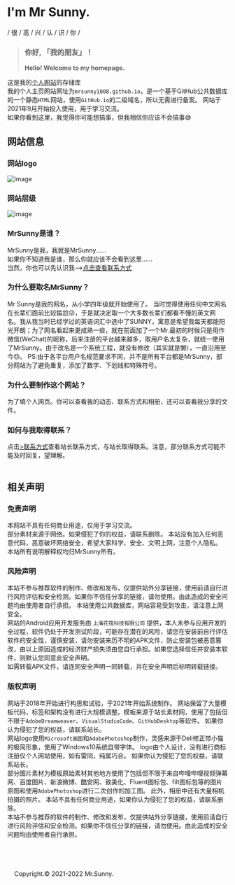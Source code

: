 # I'm Mr Sunny.
 / 很 / 高 / 兴 / 认 / 识 / 你 / 
 <br>
 > ###  你好, 「我的朋友」！
 > **Hello! Welcome to my homepage.**
 
 这是我的[个人网站](https://mrsunny1008.github.io/index.html)的存储库
 <br>  我的个人主页网站网址为`mrsunny1008.github.io`，是一个基于GitHub公共数据库的一个静态`HTML`网站，使用`GitHub.io`的二级域名，所以无需进行备案。
网站于2021年9月开始投入使用，用于学习交流。
<br> 如果你看到这里，我觉得你可能想搞事，但我相信你应该不会搞事😅

## 网站信息
### 网站logo
![image](https://mrsunny1008.github.io/assets/img/index/logo/logo.png)
### 网站层级
![image](https://mrsunny1008.github.io/assets/img/about/md_floder.png)
### MrSunny是谁？
MrSunny是我，我就是MrSunny……
<br>如果你不知道我是谁，那么你就应该不会看到这里……
<br>当然，你也可以先认识我——[>点击查看联系方式](https://mrsunny1008.github.io/contact.html)
### 为什么要取名MrSunny？
Mr Sunny是我的网名，从小学四年级就开始使用了。 
当时觉得使用任何中文网名在长辈们面前比较尴尬😛，于是就决定取一个大多数长辈们都看不懂的英文网名。我从我当时已经学过的英语词汇中选中了SUNNY，寓意是希望我每天都能阳光开朗；为了网名看起来更成熟一些，就在前面加了一个Mr.最初的时候只是用作微信(WeChat)的昵称，后来注册的平台越来越多，取用户名太复杂，就统一使用了MrSunny。由于改名是一个系统工程，就没有修改（其实就是懒），一直沿用至今😓。 
PS:由于各平台用户名规范要求不同，并不是所有平台都是MrSunny，部分网站为了避免重复，添加了数字、下划线和特殊符号。
### 为什么要制作这个网站？
为了填个人网页。你可以查看我的动态、联系方式和相册，还可以查看我分享的文件。
### 如何与我取得联系？
点击[>联系方式](https://mrsunny1008.github.io/contact.html)查看站长联系方式，与站长取得联系。注意，部分联系方式可能不能及时回复，望理解。
<br>  &nbsp;
## 相关声明
### 免责声明
本网站不具有任何商业用途，仅用于学习交流。
<br> 部分素材来源于网络。如果侵犯了你的权益，请联系删除。
本站没有加入任何恶意代码，恶意破坏网络安全，希望大家科学、安全、文明上网，注意个人隐私。
本站所有说明解释权均归MrSunny所有。
### 风险声明
本站不参与推荐软件的制作、修改和发布，仅提供站外分享链接，使用前请自行进行风险评估和安全检测。如果你不信任分享的链接，请勿使用。由此造成的安全问题均由使用者自行承担。
本站使用公共数据库，网站容易受到攻击，请注意上网安全。
<br> 网站的Android应用开发服务由 `上海花筏科技有限公司` 提供，本人未参与应用开发的全过程，软件仍处于开发测试阶段，可能存在潜在的风险，请您在安装前自行评估软件的安全性，谨慎安装，请勿安装来历不明的APK文件，防止安装包被恶意篡改，由以上原因造成的经济财产损失须由您自行承担。如果您选择信任并安装本软件，则默认您同意此安全声明。 
<br> 如需转载APK文件，请连同安全声明一同转载，并在安全声明后标明转载链接。 
### 版权声明
网站于2018年开始进行构思和试验，于2021年开始系统制作。
网站保留了大量模板代码，标签和架构没有进行大规模调整。模板来源于站长素材网，使用了包括但不限于`AdobeDreamweaver`、`VisualStudioCode`、`GitHubDesktop`等软件。
如果你认为侵犯了您的权益，请联系站长。
<br> 网站logo使用`Microsoft画图`和`AdobePhotoshop`制作，灵感来源于Deli修正带小猫的极简形象，使用了Windows10系统自带字体。
logo由个人设计，没有进行商标注册仅个人网站使用，如有雷同，纯属巧合。
如果你认为侵犯了您的权益，请联系站长。
<br> 部分图片素材为模板原始素材其他地方使用了包括但不限于来自哔哩哔哩视频弹幕网、百度图片、新浪微博、酷安网、致美化、Fluent图标包、filt图标包等的图片原图和使用`AdobePhotoshop`进行二次创作的加工图。
此外，相册中还有大量相机拍摄的照片。
本站不具有任何商业用途，如果你认为侵犯了您的权益，请联系删除。
<br> 本站不参与推荐的软件的制作、修改和发布，仅提供站外分享链接，使用前请自行进行风险评估和安全检测。如果你不信任分享的链接，请勿使用。由此造成的安全问题均由使用者自行承担。

 &nbsp;
---
&nbsp;&nbsp;&nbsp;&nbsp;Copyright.©  2021-2022  Mr.Sunny. 
